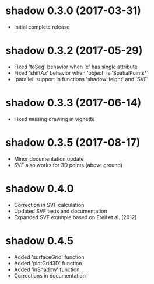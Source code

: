 # shadow 0.3.0 (2017-03-31)

* Initial complete release

# shadow 0.3.2 (2017-05-29)

* Fixed 'toSeg' behavior when 'x' has single attribute 
* Fixed 'shiftAz' behavior when 'object' is 'SpatialPoints*' 
* 'parallel' support in functions 'shadowHeight' and 'SVF'

# shadow 0.3.3 (2017-06-14)

* Fixed missing drawing in vignette

# shadow 0.3.5 (2017-08-17)

* Minor documentation update
* SVF also works for 3D points (above ground)

# shadow 0.4.0

* Correction in SVF calculation
* Updated SVF tests and documentation
* Expanded SVF example based on Erell et al. (2012)

# shadow 0.4.5

* Added 'surfaceGrid' function
* Added 'plotGrid3D' function
* Added 'inShadow' function
* Corrections in documentation
